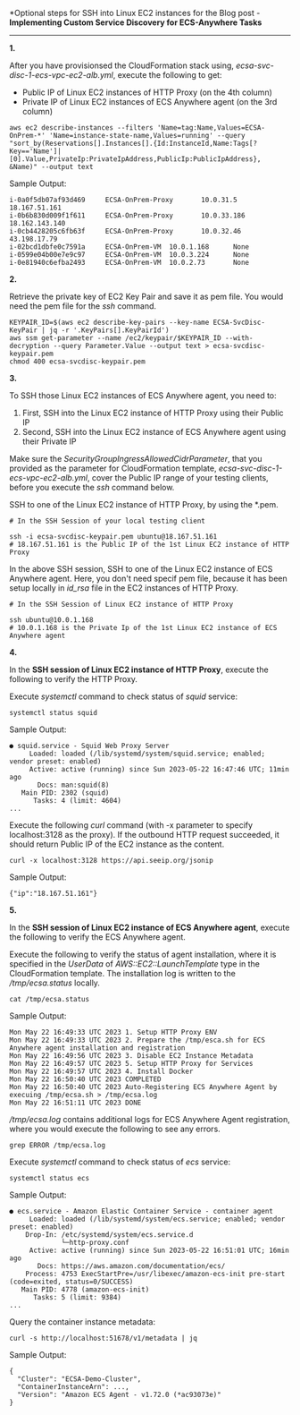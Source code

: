 *Optional steps for SSH into Linux EC2 instances for the Blog post - **Implementing Custom Service Discovery for ECS-Anywhere Tasks**


---

**1.**

After you have provisionsed the CloudFormation stack using, *ecsa-svc-disc-1-ecs-vpc-ec2-alb.yml*, execute the following to get:
- Public IP of Linux EC2 instances of HTTP Proxy (on the 4th column)
- Private IP of Linux EC2 instances of ECS Anywhere agent (on the 3rd column)

```
aws ec2 describe-instances --filters 'Name=tag:Name,Values=ECSA-OnPrem-*' 'Name=instance-state-name,Values=running' --query "sort_by(Reservations[].Instances[].{Id:InstanceId,Name:Tags[?Key=='Name']|[0].Value,PrivateIp:PrivateIpAddress,PublicIp:PublicIpAddress}, &Name)" --output text
```
Sample Output:
```
i-0a0f5db07af93d469     ECSA-OnPrem-Proxy       10.0.31.5       18.167.51.161
i-0b6b830d009f1f611     ECSA-OnPrem-Proxy       10.0.33.186     18.162.143.140
i-0cb4428205c6fb63f     ECSA-OnPrem-Proxy       10.0.32.46      43.198.17.79
i-02bcd1dbfe0c7591a     ECSA-OnPrem-VM  10.0.1.168      None
i-0599e04b00e7e9c97     ECSA-OnPrem-VM  10.0.3.224      None
i-0e81940c6efba2493     ECSA-OnPrem-VM  10.0.2.73       None
```

**2.**

Retrieve the private key of EC2 Key Pair and save it as pem file. You would need the pem file for the *ssh* command.

```
KEYPAIR_ID=$(aws ec2 describe-key-pairs --key-name ECSA-SvcDisc-KeyPair | jq -r '.KeyPairs[].KeyPairId')
aws ssm get-parameter --name /ec2/keypair/$KEYPAIR_ID --with-decryption --query Parameter.Value --output text > ecsa-svcdisc-keypair.pem
chmod 400 ecsa-svcdisc-keypair.pem
```

**3.**

To SSH those Linux EC2 instances of ECS Anywhere agent, you need to:
1. First, SSH into the Linux EC2 instance of HTTP Proxy using their Public IP
2. Second, SSH into the Linux EC2 instance of ECS Anywhere agent using their Private IP

Make sure the *SecurityGroupIngressAllowedCidrParameter*, that you provided as the parameter for CloudFormation template, *ecsa-svc-disc-1-ecs-vpc-ec2-alb.yml*, cover the Public IP range of your testing clients, before you execute the *ssh* command below.

SSH to one of the Linux EC2 instance of HTTP Proxy, by using the *.pem.

```
# In the SSH Session of your local testing client

ssh -i ecsa-svcdisc-keypair.pem ubuntu@18.167.51.161 
# 18.167.51.161 is the Public IP of the 1st Linux EC2 instance of HTTP Proxy
```

In the above SSH session, SSH to one of the Linux EC2 instance of ECS Anywhere agent. Here, you don't need specif pem file, because it has been setup locally in *id_rsa* file in the EC2 instances of HTTP Proxy.

```
# In the SSH Session of Linux EC2 instance of HTTP Proxy

ssh ubuntu@10.0.1.168
# 10.0.1.168 is the Private Ip of the 1st Linux EC2 instance of ECS Anywhere agent
```

**4.**

In the **SSH session of Linux EC2 instance of HTTP Proxy**, execute the following to verify the HTTP Proxy.

Execute *systemctl* command to check status of *squid* service:
```
systemctl status squid
```
Sample Output:
```
● squid.service - Squid Web Proxy Server
     Loaded: loaded (/lib/systemd/system/squid.service; enabled; vendor preset: enabled)
     Active: active (running) since Sun 2023-05-22 16:47:46 UTC; 11min ago
       Docs: man:squid(8)
   Main PID: 2302 (squid)
      Tasks: 4 (limit: 4604)
...
```

Execute the following *curl* command (with -x parameter to specify localhost:3128 as the proxy). If the outbound HTTP request succeeded, it should return Public IP of the EC2 instance as the content.
```
curl -x localhost:3128 https://api.seeip.org/jsonip
```
Sample Output:
```
{"ip":"18.167.51.161"}
```

**5.**

In the **SSH session of Linux EC2 instance of ECS Anywhere agent**, execute the following to verify the ECS Anywhere agent.

Execute the following to verify the status of agent installation, where it is specified in the *UserData* of *AWS::EC2::LaunchTemplate* type in the CloudFormation template. The installation log is written to the */tmp/ecsa.status* locally.
```
cat /tmp/ecsa.status
```
Sample Output:
```
Mon May 22 16:49:33 UTC 2023 1. Setup HTTP Proxy ENV
Mon May 22 16:49:33 UTC 2023 2. Prepare the /tmp/esca.sh for ECS Anywhere agent installation and registration
Mon May 22 16:49:56 UTC 2023 3. Disable EC2 Instance Metadata
Mon May 22 16:49:57 UTC 2023 5. Setup HTTP Proxy for Services
Mon May 22 16:49:57 UTC 2023 4. Install Docker
Mon May 22 16:50:40 UTC 2023 COMPLETED
Mon May 22 16:50:40 UTC 2023 Auto-Registering ECS Anywhere Agent by execuing /tmp/ecsa.sh > /tmp/ecsa.log
Mon May 22 16:51:11 UTC 2023 DONE
```

*/tmp/ecsa.log* contains additional logs for ECS Anywhere Agent registration, where you would execute the following to see any errors.
```
grep ERROR /tmp/ecsa.log
```

Execute *systemctl* command to check status of *ecs* service:
```
systemctl status ecs
```
Sample Output:
```
● ecs.service - Amazon Elastic Container Service - container agent
     Loaded: loaded (/lib/systemd/system/ecs.service; enabled; vendor preset: enabled)
    Drop-In: /etc/systemd/system/ecs.service.d
             └─http-proxy.conf
     Active: active (running) since Sun 2023-05-22 16:51:01 UTC; 16min ago
       Docs: https://aws.amazon.com/documentation/ecs/
    Process: 4753 ExecStartPre=/usr/libexec/amazon-ecs-init pre-start (code=exited, status=0/SUCCESS)
   Main PID: 4778 (amazon-ecs-init)
      Tasks: 5 (limit: 9384)
...
```

Query the container instance metadata:
```
curl -s http://localhost:51678/v1/metadata | jq
```
Sample Output:
```
{
  "Cluster": "ECSA-Demo-Cluster",
  "ContainerInstanceArn": ...,
  "Version": "Amazon ECS Agent - v1.72.0 (*ac93073e)"
}
```